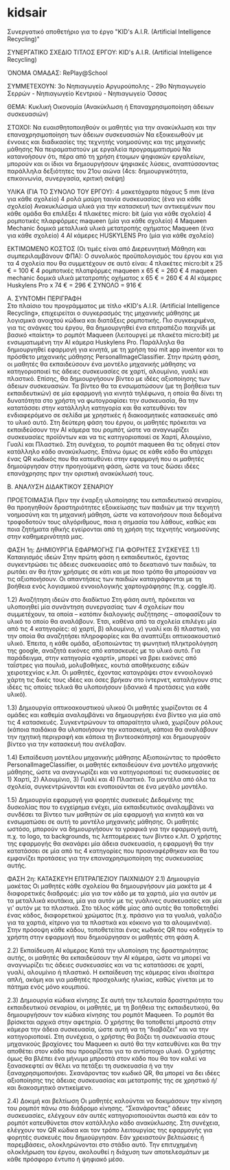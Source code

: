 # kidsair
Συνεργατικό αποθετήριο για το έργο "KID's A.I.R. (Artificial Intelligence Recycling)"

ΣΥΝΕΡΓΑΤΙΚΟ ΣΧΕΔΙΟ
ΤΙΤΛΟΣ ΕΡΓΟΥ:           KID's A.I.R. (Artificial Intelligence Recycling)

ΌΝΟΜΑ ΟΜΑΔΑΣ:           RePlay@School

ΣΥΜΜΕΤΕΧΟΥΝ:            3ο Νηπιαγωγείο Αργυρούπολης - 29ο Νηπιαγωγείο Σερρών - Νηπιαγωγείο Κεντριού - Νηπιαγωγείο Όσσας
 
ΘΕΜΑ:                   Κυκλική Οικονομία (Ανακύκλωση ή Επαναχρησιμοποίηση άδειων συσκευασιών)
 
ΣΤΟΧΟΙ:
Να ευαισθητοποιηθούν οι μαθητές για την ανακύκλωση και την επαναχρησιμοποίηση των άδειων συσκευασιών
Να εξοικειωθούν με έννοιες και διαδικασίες της τεχνητής νοημοσύνης και της μηχανικής μάθησης
Να πειραματιστούν με εργαλεία προγραμματισμού
Να κατανοήσουν ότι, πέρα από τη χρήση έτοιμων ψηφιακών εργαλείων, μπορούν και οι ίδιοι να δημιουργήσουν ψηφιακές λύσεις, αναπτύσσοντας παράλληλα δεξιότητες του 21ου αιώνα (4cs: δημιουργικότητα, επικοινωνία, συνεργασία, κριτική σκέψη)
 
ΥΛΙΚΑ (ΓΙΑ ΤΟ ΣΥΝΟΛΟ ΤΟΥ ΕΡΓΟΥ):
4 μακετόχαρτα πάχους 5 mm (ένα για κάθε σχολείο)
4 ρολά μαύρη ταινία συσκευασίας (ένα για κάθε σχολείο)
Ανακυκλώσιμα υλικά για την κατασκευή των αντικειμένων που κάθε ομάδα θα επιλέξει
4 πλακέτες micro: bit (μία για κάθε σχολείο)
4 ρομποτικές πλαρφόρμες maqueen (μία για κάθε σχολείο)
4 Maqueen Mechanic δομικά μεταλλικά υλικά μετατροπής οχήματος Maqueen (ένα για κάθε σχολείο)
4 ΑΙ κάμερες HUSKYLENS Pro (μία για κάθε σχολείο)
 
ΕΚΤΙΜΩΜΕΝΟ ΚΟΣΤΟΣ (Οι τιμές είναι από Διερευνητική Μάθηση και συμπεριλαμβάνουν ΦΠΑ):
Ο συνολικός προϋπολογισμός του έργου και για τα 4 σχολεία που θα συμμετέχουν σε αυτό είναι:
4 πλακέτες micro:bit x 25 € = 100 €
4 ρομποτικές πλατφόρμες maqueen x 65 € = 260 €
4 maqueen mechanic δομικά υλικά μετατροπής οχήματος x 65 € = 260 €
4 ΑΙ κάμερες Huskylens Pro x 74 € = 296 €
ΣΥΝΟΛΟ = 916 €

 
Α. ΣΥΝΤΟΜΗ ΠΕΡΙΓΡΑΦΗ                 
Στο πλαίσιο του προγράμματος με τίτλο «KID's A.I.R. (Artificial Intelligence Recycling», επιχειρείται ο συγκερασμός της μηχανικής μάθησης με λογισμικά ανοιχτού κώδικα και διατάξεις ρομποτικής. Πιο συγκεκριμένα, για τις ανάγκες του έργου, θα δημιουργηθεί ένα επιτραπέζιο παιχνίδι με βασικό «παίκτη» το ρομπότ Maqueen (λειτουργεί με πλακέτα micro:bit) με ενσωματωμένη την AI κάμερα Huskylens Pro. Παράλληλα θα δημιουργηθεί εφαρμογή για κινητά, με τη χρήση τού mit app inventor και το πρόσθετο μηχανικής μάθησης PersonalImageClassifier.
Στην πρώτη φάση, οι μαθητές θα εκπαιδεύσουν ένα μοντέλο μηχανικής μάθησης να κατηγοριοποιεί τις άδειες συσκευασίες σε χαρτί, αλουμίνιο, γυαλί και πλαστικό. Επίσης, θα δημιουργήσουν βίντεο με ιδέες αξιοποίησης των άδειων συσκευασιών. Τα βίντεο θα τα ενσωματώσουν (με τη βοήθεια των εκπαιδευτικών) σε μία εφαρμογή για κινητά τηλέφωνα, η οποία θα δίνει τη δυνατότητα στο χρήστη να φωτογραφίσει την συσκευασία, θα την κατατάσσει στην κατάλληλη κατηγορία και θα κατευθύνει τον ενδιαφερόμενο σε σελίδα με χρηστικές ή διακοσμητικές κατασκευές από το υλικό αυτό.
Στη δεύτερη φάση του έργου, οι μαθητές πρόκειται να εκπαιδεύσουν την ΑΙ κάμερα του ρομπότ, ώστε να αναγνωρίζει συσκευασίες προϊόντων και να τις κατηγοριοποιεί σε Χαρτί, Αλουμίνιο, Γυαλί και Πλαστικό. Στη συνέχεια, το ρομπότ maqueen θα τις οδηγεί στον κατάλληλο κάδο ανακύκλωσης. Επάνω όμως σε κάθε κάδο θα υπάρχει ένας QR κωδικός που θα κατευθύνει στην εφαρμογή που οι μαθητές δημιούργησαν στην προηγούμενη φάση, ώστε να τους δώσει ιδέες επανάχρησης πριν την οριστική ανακύκλωσή τους.
 
Β. ΑΝΑΛΥΣΗ ΔΙΔΑΚΤΙΚΟΥ ΣΕΝΑΡΙΟΥ
 
ΠΡΟΕΤΟΙΜΑΣΙΑ
Πριν την έναρξη υλοποίησης του εκπαιδευτικού σεναρίου, θα προηγηθούν δραστηριότητες εξοικείωσης των παιδιών με την τεχνητή νοημοσύνη και τη μηχανική μάθηση, ώστε να κατανοήσουν ποια δεδομένα τροφοδοτούν τους αλγόριθμους, ποια η σημασία του λάθους, καθώς και ποια ζητήματα ηθικής εγείρονται από τη χρήση της τεχνητής νοημοσύνης στην καθημερινότητά μας.
 
ΦΑΣΗ 1η: ΔΗΜΙΟΥΡΓΙΑ ΕΦΑΡΜΟΓΗΣ ΓΙΑ ΦΟΡΗΤΕΣ ΣΥΣΚΕΥΕΣ
1.1) Καταιγισμός ιδεών
Στην πρώτη φάση η εκπαιδευτικός, έχοντας συγκεντρώσει τις άδειες συσκευασίες από το δεκατιανό των παιδιών, τα ρωτάει αν θα ήταν χρήσιμες σε κάτι και με ποιο τρόπο θα μπορούσαν να τις αξιοποιήσουν. Οι απαντήσεις των παιδιών καταγράφονται με τη βοήθεια ενός λογισμικού εννοιολογικής χαρτογράφησης (π.χ. coggle.it).
 
1.2) Αναζήτηση ιδεών στο διαδίκτυο
Στη φάση αυτή, πρόκειται να υλοποιηθεί μία συνάντηση συνεργασίας των 4 σχολείων που συμμετέχουν, τα οποία – κατόπιν διαλογικής συζήτησης – αποφασίζουν το υλικό το οποίο θα αναλάβουν. Έτσι, καθένα από τα σχολεία επιλέγει μία από τις 4 κατηγορίες: α) χαρτί, β) αλουμίνιο, γ) γυαλί και δ) πλαστικό, για την οποία θα αναζητήσει πληροφορίες και θα αναπτύξει οπτικοακουστικό υλικό.
Έπειτα, η κάθε ομάδα, αξιοποιώντας τη φωνητική πληκτρολόγηση της google, αναζητά εικόνες από κατασκευές με το υλικό αυτό. Για παράδειγμα, στην κατηγορία «χαρτί», μπορεί να βρει εικόνες από ταΐστρες για πουλιά, μολυβοθήκες, κουτιά αποθήκευσης ειδών χειροτεχνίας κ.λπ. Οι μαθητές, έχοντας καταγράψει στον εννοιολογικό χάρτη τις δικές τους ιδέες και όσες βρήκαν στο ίντερνετ, καταλήγουν στις ιδέες τις οποίες τελικά θα υλοποιήσουν (ιδανικά 4 προτάσεις για κάθε υλικό).
 
1.3) Δημιουργία οπτικοακουστικού υλικού
Οι μαθητές χωρίζονται σε 4 ομάδες και καθεμία αναλαμβάνει να δημιουργήσει ένα βίντεο για μία από τις 4 κατασκευές. Συγκεντρώνουν τα απαραίτητα υλικά, χωρίζουν ρόλους (κάποια παιδάκια θα υλοποιήσουν την κατασκευή, κάποια θα αναλάβουν την ηχητική περιγραφή και κάποια τη βιντεοσκόπηση) και δημιουργούν βίντεο για την κατασκευή που ανέλαβαν.
 
1.4) Εκπαίδευση μοντέλου μηχανικής μάθησης
Αξιοποιώντας το πρόσθετο PersonalImageClassifier, οι μαθητές εκπαιδεύουν ένα μοντέλο μηχανικής μάθησης, ώστε να αναγνωρίζει και να κατηγοριοποιεί τις συσκευασίες σε 1) Χαρτί, 2) Αλουμίνιο, 3) Γυαλί και 4) Πλαστικό. Τα μοντέλα από όλα τα σχολεία, συγκεντρώνονται και ενοποιούνται σε ένα μεγάλο μοντέλο.
 
1.5) Δημιουργία εφαρμογή για φορητές συσκευές
Δεδομένης της δυσκολίας που το εγχείρημα ενέχει, μία εκπαιδευτικός αναλαμβάνει να συνδέσει τα βίντεο των μαθητών σε μία εφαρμογή για κινητά και να ενσωματώσει σε αυτή το μοντέλο μηχανικής μάθησης. Οι μαθητές ωστόσο, μπορούν να δημιουργήσουν τα γραφικά για την εφαρμογή αυτή, π.χ. το logo, τα backgrounds, τις λεπτομέρειες των βίντεο κ.λπ. Ο χρήστης της εφαρμογής θα σκανάρει μία άδεια συσκευασία, η εφαρμογή θα την κατατάσσει σε μία από τις 4 κατηγορίες που προαναφέρθηκαν και θα του εμφανίζει προτάσεις για την επαναχρησιμοποίηση της συσκευασίας αυτής.
 
ΦΑΣΗ 2η: ΚΑΤΑΣΚΕΥΗ ΕΠΙΤΡΑΠΕΖΙΟΥ ΠΑΙΧΝΙΔΙΟΥ
2.1) Δημιουργία μακέτας
Οι μαθητές κάθε σχολείου θα δημιουργήσουν μία μακέτα με 4 διαφορετικές διαδρομές: μία για τον κάδο με τα χαρτιά, μία για αυτόν με τα μεταλλικά κουτάκια, μία για αυτόν με τις γυάλινες συσκευασίες και μία γι’ αυτόν με τα πλαστικά. Στο τέλος κάθε μίας από αυτές θα τοποθετηθεί ένας κάδος, διαφορετικού χρώματος (π.χ. πράσινο για τα γυαλιά, γαλάζιο για τα χαρτιά, κίτρινο για τα πλαστικά και κόκκινο για τα αλουμινένια). Στην πρόσοψη κάθε κάδου, τοποθετείται ένας κωδικός QR που «οδηγεί» το χρήστη στην εφαρμογή που δημιούργησαν οι μαθητές στη φάση Α.
 
2.2) Εκπαίδευση ΑΙ κάμερας
Κατά την υλοποίηση της δραστηριότητας αυτής, οι μαθητές θα εκπαιδεύσουν την ΑΙ κάμερα, ώστε να μπορεί να αναγνωρίζει τις άδειες συσκευασίες και να τις κατατάσσει σε χαρτί, γυαλί, αλουμίνιο ή πλαστικό. Η εκπαίδευση της κάμερας είναι ιδιαίτερα απλή, ακόμη και για μαθητές προσχολικής ηλικίας, καθώς γίνεται με το πάτημα ενός μόνο κουμπιού.
 
2.3) Δημιουργία κώδικα κίνησης
Σε αυτή την τελευταία δραστηριότητα του εκπαιδευτικού σεναρίου, οι μαθητές, με τη βοήθεια της εκπαιδευτικού, θα δημιουργήσουν τον κώδικα κίνησης του ρομπότ Maqueen. Το ρομπότ θα βρίσκεται αρχικά στην αφετηρία. Ο χρήστης θα τοποθετεί μπροστά στην κάμερα την άδεια συσκευασία, ώστε αυτή να τη “διαβάζει” και να την κατηγοριοποιεί. Στη συνέχεια, ο χρήστης θα βάζει τη συσκευασία στους μηχανικούς βραχίονες του Maqueen κι αυτό θα την κατευθύνει και θα την αποθέτει στον κάδο που προορίζεται για το αντίστοιχο υλικό. Ο χρήστης όμως θα βλέπει ένα μήνυμα μπροστά στον κάδο που θα τον καλεί να ξανασκεφτεί αν θέλει να πετάξει τη συσκευασία ή να την ξαναχρησιμοποιήσει. Σκανάροντας τον κωδικό QR, θα μπορεί να δει ιδέες αξιοποίησης της άδειας συσκευασίας και μετατροπής της σε χρηστικό ή/και διακοσμητικό αντικείμενο.

2.4) Δοκιμή και βελτίωση
Οι μαθητές καλούνται να δοκιμάσουν την κίνηση του ρομπότ πάνω στο διάδρομο κίνησης. “Σκανάροντας” άδειες συσκευασίες, ελέγχουν εάν αυτές κατηγοριοποιούνται σωστά και εάν το ρομπότ κατευθύνεται στον κατάλληλο κάδο ανακύκλωσης. Στη συνέχεια, ελέγχουν τον QR κώδικα και τον τρόπο λειτουργίας της εφαρμογής για φορητές συσκευές που δημιούργησαν. Εάν χρειαστούν βελτιώσεις ή παρεμβάσεις, ολοκληρώνονται στο στάδιο αυτό. Την επιτυχημένη ολοκλήρωση του έργου, ακολουθεί η διάχυση των αποτελεσμάτων με κάθε πρόσφορο έντυπο ή ψηφιακό μέσο.

